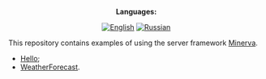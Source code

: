 <div align="center">

**Languages:**
  
[![English](https://img.shields.io/badge/Language-English-blue?style=?style=flat-square)](README.md)
[![Russian](https://img.shields.io/badge/Language-Russian-blue?style=?style=flat-square)](README.ru.md)

</div>

This repository contains examples of using the server framework [Minerva](https://github.com/GlebBatykov/minerva).

- [Hello](https://github.com/GlebBatykov/minerva_examples/tree/main/examples/hello);
- [WeatherForecast](https://github.com/GlebBatykov/minerva_examples/tree/main/examples/weather_forecast).
